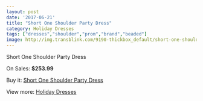 ```yaml
---
layout: post
date: '2017-06-21'
title: "Short One Shoulder Party Dress"
category: Holiday Dresses
tags: ["dresses","shoulder","prom","brand","beaded"]
image: http://img.transblink.com/9190-thickbox_default/short-one-shoulder-party-dress.jpg
---
```

Short One Shoulder Party Dress

On Sales: **$253.99**
<a href="https://www.transblink.com/en/holiday-dresses/3004-short-one-shoulder-party-dress.html"><amp-img layout="responsive" width="600" height="600" src="//img.transblink.com/9190-thickbox_default/short-one-shoulder-party-dress.jpg" alt="Short One Shoulder Party Dress 0" /></a>
<a href="https://www.transblink.com/en/holiday-dresses/3004-short-one-shoulder-party-dress.html"><amp-img layout="responsive" width="600" height="600" src="//img.transblink.com/9192-thickbox_default/short-one-shoulder-party-dress.jpg" alt="Short One Shoulder Party Dress 1" /></a>
<a href="https://www.transblink.com/en/holiday-dresses/3004-short-one-shoulder-party-dress.html"><amp-img layout="responsive" width="600" height="600" src="//img.transblink.com/9191-thickbox_default/short-one-shoulder-party-dress.jpg" alt="Short One Shoulder Party Dress 2" /></a>

Buy it: [Short One Shoulder Party Dress](https://www.transblink.com/en/holiday-dresses/3004-short-one-shoulder-party-dress.html "Short One Shoulder Party Dress")

View more: [Holiday Dresses](https://www.transblink.com/en/8-holiday-dresses "Holiday Dresses")